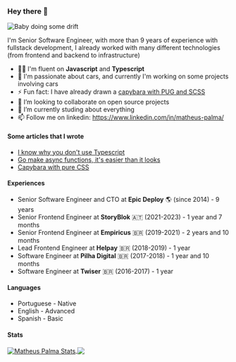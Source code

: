 ### Hey there 👋

![Baby doing some drift](https://i.giphy.com/media/3ov9jWu7BuHufyLs7m/giphy.webp)

I'm Senior Software Engineer, with more than 9 years of experience with fullstack development, I already worked with many different technologies (from frontend and backend to infrastructure)

- 👨‍💻 I'm fluent on <b>Javascript</b> and <b>Typescript</b>
- 🚗 I'm passionate about cars, and currently I'm working on some projects involving cars
- ⚡ Fun fact: I have already drawn a [capybara with PUG and SCSS](https://codepen.io/mmatheuspalma/pen/ooOQvZ)
- 👯 I’m looking to collaborate on open source projects
- 🌱 I’m currently studing about everything
- 📫 Follow me on linkedin: https://www.linkedin.com/in/matheus-palma/

#### Some articles that I wrote
- [I know why you don't use Typescript](https://dev.to/mmatheuspalma/i-know-why-you-dont-use-typescript-45in)
- [Go make async functions, it's easier than it looks](https://dev.to/mmatheuspalma/go-make-async-use-cases-for-async-functions-3lbn)
- [Capybara with pure CSS](https://dev.to/mmatheuspalma/capybara-with-pure-css-c12)

#### Experiences
- Senior Software Engineer and CTO at <b>Epic Deploy</b> 🌎 (since 2014) - 9 years
- Senior Frontend Engineer at <b>StoryBlok</b> 🇦🇹 (2021-2023) - 1 year and 7 months
- Senior Frontend Engineer at <b>Empiricus</b> 🇧🇷 (2019-2021) - 2 years and 10 months
- Lead Frontend Engineer at <b>Helpay</b> 🇧🇷 (2018-2019) - 1 year
- Software Engineer at <b>Pilha Digital</b> 🇧🇷 (2017-2018) - 1 year and 10 months
- Software Engineer at <b>Twiser</b> 🇧🇷 (2016-2017) - 1 year

#### Languages
- Portuguese - Native
- English - Advanced
- Spanish - Basic

#### Stats
<a href="https://github.com/mmatheuspalma/mmatheuspalma">
 <img align="center" src="https://github-readme-stats.vercel.app/api?username=mmatheuspalma&show_icons=true&line_height=27&count_private=true&title_color=ffffff&text_color=c9cacc&icon_color=2bbc8a&bg_color=1d1f21" alt="Matheus Palma Stats" />  
</a>

<a href="https://github.com/mmatheuspalma/mmatheuspalma">
  <img align="center" src="https://github-readme-stats.vercel.app/api/top-langs/?username=mmatheuspalma&hide=tex&title_color=ffffff&text_color=c9cacc&icon_color=2bbc8a&bg_color=1d1f21&langs_count=3" />
</a>

<!--
**mmatheuspalma/mmatheuspalma** is a ✨ _special_ ✨ repository because its `README.md` (this file) appears on your GitHub profile.

Here are some ideas to get you started:

- 🔭 I’m currently working on ...
- 🌱 I’m currently learning ...
- 👯 I’m looking to collaborate on ...
- 🤔 I’m looking for help with ...
- 💬 Ask me about ...
- 📫 How to reach me: ...
- 😄 Pronouns: ...
- ⚡ Fun fact: ...
-->
